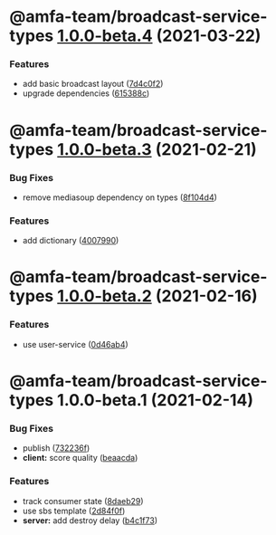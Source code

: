 # @amfa-team/broadcast-service-types [1.0.0-beta.4](https://github.com/amfa-team/broadcast-service/compare/@amfa-team/broadcast-service-types@1.0.0-beta.3...@amfa-team/broadcast-service-types@1.0.0-beta.4) (2021-03-22)


### Features

* add basic broadcast layout ([7d4c0f2](https://github.com/amfa-team/broadcast-service/commit/7d4c0f2b556c45dab4e6ce45d14ced4f4dec46f9))
* upgrade dependencies ([615388c](https://github.com/amfa-team/broadcast-service/commit/615388ce05bbb72ae4fe1b1275e8789feddfb81c))

# @amfa-team/broadcast-service-types [1.0.0-beta.3](https://github.com/amfa-team/broadcast-service/compare/@amfa-team/broadcast-service-types@1.0.0-beta.2...@amfa-team/broadcast-service-types@1.0.0-beta.3) (2021-02-21)


### Bug Fixes

* remove mediasoup dependency on types ([8f104d4](https://github.com/amfa-team/broadcast-service/commit/8f104d413e6474267d70e54e37237288f00fca00))


### Features

* add dictionary ([4007990](https://github.com/amfa-team/broadcast-service/commit/40079907784ac03c00cce771cab03848f68a48a1))

# @amfa-team/broadcast-service-types [1.0.0-beta.2](https://github.com/amfa-team/broadcast-service/compare/@amfa-team/broadcast-service-types@1.0.0-beta.1...@amfa-team/broadcast-service-types@1.0.0-beta.2) (2021-02-16)


### Features

* use user-service ([0d46ab4](https://github.com/amfa-team/broadcast-service/commit/0d46ab4bb8be21e7a9a02045b17a8a9ca1c5717b))

# @amfa-team/broadcast-service-types 1.0.0-beta.1 (2021-02-14)


### Bug Fixes

* publish ([732236f](https://github.com/amfa-team/broadcast-service/commit/732236f4cd7ae2e5c1ab35b318135e8ac33a6c28))
* **client:** score quality ([beaacda](https://github.com/amfa-team/broadcast-service/commit/beaacdaa200271eb953a7a41a4584f61f5579a53))


### Features

* track consumer state ([8daeb29](https://github.com/amfa-team/broadcast-service/commit/8daeb2905653613405065907c189259e81f39a57))
* use sbs template ([2d84f0f](https://github.com/amfa-team/broadcast-service/commit/2d84f0f399a9805feaed15699a010cb29230d2d1))
* **server:** add destroy delay ([b4c1f73](https://github.com/amfa-team/broadcast-service/commit/b4c1f73667c9f511636fcfdbb7747620ee0746aa))
